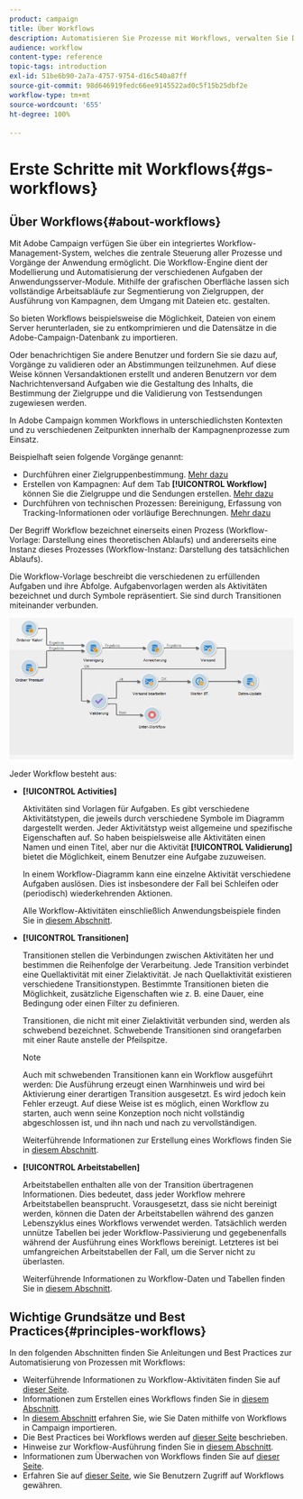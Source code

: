 ```yaml
---
product: campaign
title: Über Workflows
description: Automatisieren Sie Prozesse mit Workflows, verwalten Sie Daten und Audiences, senden Sie Nachrichten und vieles mehr.
audience: workflow
content-type: reference
topic-tags: introduction
exl-id: 51be6b90-2a7a-4757-9754-d16c540a87ff
source-git-commit: 98d646919fedc66ee9145522ad0c5f15b25dbf2e
workflow-type: tm+mt
source-wordcount: '655'
ht-degree: 100%

---
```


# Erste Schritte mit Workflows{#gs-workflows}

## Über Workflows{#about-workflows}

Mit Adobe Campaign verfügen Sie über ein integriertes Workflow-Management-System, welches die zentrale Steuerung aller Prozesse und Vorgänge der Anwendung ermöglicht. Die Workflow-Engine dient der Modellierung und Automatisierung der verschiedenen Aufgaben der Anwendungsserver-Module. Mithilfe der grafischen Oberfläche lassen sich vollständige Arbeitsabläufe zur Segmentierung von Zielgruppen, der Ausführung von Kampagnen, dem Umgang mit Dateien etc. gestalten.

So bieten Workflows beispielsweise die Möglichkeit, Dateien von einem Server herunterladen, sie zu entkomprimieren und die Datensätze in die Adobe-Campaign-Datenbank zu importieren.

Oder benachrichtigen Sie andere Benutzer und fordern Sie sie dazu auf, Vorgänge zu validieren oder an Abstimmungen teilzunehmen. Auf diese Weise können Versandaktionen erstellt und anderen Benutzern vor dem Nachrichtenversand Aufgaben wie die Gestaltung des Inhalts, die Bestimmung der Zielgruppe und die Validierung von Testsendungen zugewiesen werden.

In Adobe Campaign kommen Workflows in unterschiedlichsten Kontexten und zu verschiedenen Zeitpunkten innerhalb der Kampagnenprozesse zum Einsatz.

Beispielhaft seien folgende Vorgänge genannt:

* Durchführen einer Zielgruppenbestimmung. [Mehr dazu](../../workflow/using/building-a-workflow.md#implementation-steps-)
* Erstellen von Kampagnen: Auf dem Tab **[!UICONTROL Workflow]** können Sie die Zielgruppe und die Sendungen erstellen. [Mehr dazu](../../workflow/using/building-a-workflow.md#campaign-workflows)
* Durchführen von technischen Prozessen: Bereinigung, Erfassung von Tracking-Informationen oder vorläufige Berechnungen. [Mehr dazu](../../workflow/using/building-a-workflow.md#technical-workflows)

Der Begriff Workflow bezeichnet einerseits einen Prozess (Workflow-Vorlage: Darstellung eines theoretischen Ablaufs) und andererseits eine Instanz dieses Prozesses (Workflow-Instanz: Darstellung des tatsächlichen Ablaufs).

Die Workflow-Vorlage beschreibt die verschiedenen zu erfüllenden Aufgaben und ihre Abfolge. Aufgabenvorlagen werden als Aktivitäten bezeichnet und durch Symbole repräsentiert. Sie sind durch Transitionen miteinander verbunden.

![](assets/example1.png)

Jeder Workflow besteht aus:

* **[!UICONTROL Activities]**

   Aktivitäten sind Vorlagen für Aufgaben. Es gibt verschiedene Aktivitätstypen, die jeweils durch verschiedene Symbole im Diagramm dargestellt werden. Jeder Aktivitätstyp weist allgemeine und spezifische Eigenschaften auf. So haben beispielsweise alle Aktivitäten einen Namen und einen Titel, aber nur die Aktivität **[!UICONTROL Validierung]** bietet die Möglichkeit, einem Benutzer eine Aufgabe zuzuweisen.

   In einem Workflow-Diagramm kann eine einzelne Aktivität verschiedene Aufgaben auslösen. Dies ist insbesondere der Fall bei Schleifen oder (periodisch) wiederkehrenden Aktionen.

   Alle Workflow-Aktivitäten einschließlich Anwendungsbeispiele finden Sie in [diesem Abschnitt](../../workflow/using/about-activities.md).

* **[!UICONTROL Transitionen]**

   Transitionen stellen die Verbindungen zwischen Aktivitäten her und bestimmen die Reihenfolge der Verarbeitung. Jede Transition verbindet eine Quellaktivität mit einer Zielaktivität. Je nach Quellaktivität existieren verschiedene Transitionstypen. Bestimmte Transitionen bieten die Möglichkeit, zusätzliche Eigenschaften wie z. B. eine Dauer, eine Bedingung oder einen Filter zu definieren.

   Transitionen, die nicht mit einer Zielaktivität verbunden sind, werden als schwebend bezeichnet. Schwebende Transitionen sind orangefarben mit einer Raute anstelle der Pfeilspitze.

   >[!NOTE]
   >
   >Auch mit schwebenden Transitionen kann ein Workflow ausgeführt werden: Die Ausführung erzeugt einen Warnhinweis und wird bei Aktivierung einer derartigen Transition ausgesetzt. Es wird jedoch kein Fehler erzeugt. Auf diese Weise ist es möglich, einen Workflow zu starten, auch wenn seine Konzeption noch nicht vollständig abgeschlossen ist, und ihn nach und nach zu vervollständigen.

   Weiterführende Informationen zur Erstellung eines Workflows finden Sie in [diesem Abschnitt](../../workflow/using/building-a-workflow.md).

* **[!UICONTROL Arbeitstabellen]**

   Arbeitstabellen enthalten alle von der Transition übertragenen Informationen. Dies bedeutet, dass jeder Workflow mehrere Arbeitstabellen beansprucht. Vorausgesetzt, dass sie nicht bereinigt werden, können die Daten der Arbeitstabellen während des ganzen Lebenszyklus eines Workflows verwendet werden. Tatsächlich werden unnütze Tabellen bei jeder Workflow-Passivierung und gegebenenfalls während der Ausführung eines Workflows bereinigt. Letzteres ist bei umfangreichen Arbeitstabellen der Fall, um die Server nicht zu überlasten.

   Weiterführende Informationen zu Workflow-Daten und Tabellen finden Sie in [diesem Abschnitt](../../workflow/using/how-to-use-workflow-data.md).

## Wichtige Grundsätze und Best Practices{#principles-workflows}

In den folgenden Abschnitten finden Sie Anleitungen und Best Practices zur Automatisierung von Prozessen mit Workflows:

* Weiterführende Informationen zu Workflow-Aktivitäten finden Sie auf [dieser Seite](../../workflow/using/how-to-use-workflow-data.md).
* Informationen zum Erstellen eines Workflows finden Sie in [diesem Abschnitt](../../workflow/using/building-a-workflow.md).
* In [diesem Abschnitt](../../platform/using/import-export-workflows.md) erfahren Sie, wie Sie Daten mithilfe von Workflows in Campaign importieren.
* Die Best Practices bei Workflows werden auf [dieser Seite](../../workflow/using/workflow-best-practices.md) beschrieben.
* Hinweise zur Workflow-Ausführung finden Sie in [diesem Abschnitt](../../workflow/using/starting-a-workflow.md).
* Informationen zum Überwachen von Workflows finden Sie auf [dieser Seite](../../workflow/using/monitoring-workflow-execution.md).
* Erfahren Sie auf [dieser Seite](../../workflow/using/managing-rights.md), wie Sie Benutzern Zugriff auf Workflows gewähren.
